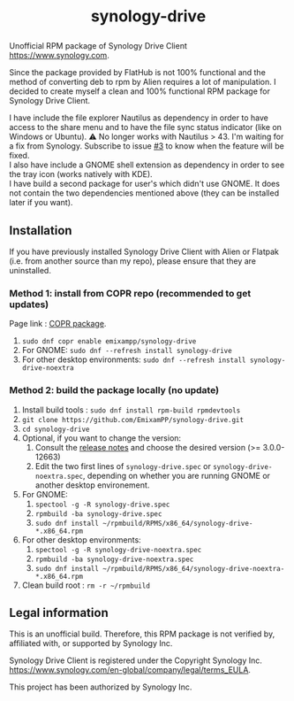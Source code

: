 # <p align=center>synology-drive</p>

Unofficial RPM package of Synology Drive Client <https://www.synology.com>.

Since the package provided by FlatHub is not 100% functional and the method of converting deb to rpm by Alien requires a lot of manipulation. I decided to create myself a clean and 100% functional RPM package for Synology Drive Client.

I have include the file explorer Nautilus as dependency in order to have access to the share menu and to have the file sync status indicator (like on Windows or Ubuntu). :warning: No longer works with Nautilus > 43. I'm waiting for a fix from Synology. Subscribe to issue [#3](https://github.com/EmixamPP/synology-drive/issues/3) to know when the feature will be fixed.\
I also have include a GNOME shell extension as dependency in order to see the tray icon (works natively with KDE).\
I have build a second package for user's which didn't use GNOME. It does not contain the two dependencies mentioned above (they can be installed later if you want).



## Installation
If you have previously installed Synology Drive Client with Alien or Flatpak (i.e. from another source than my repo), please ensure that they are uninstalled.

### Method 1: install from COPR repo (recommended to get updates)
Page link : [COPR package](https://copr.fedorainfracloud.org/coprs/emixampp/synology-drive/).

1. `sudo dnf copr enable emixampp/synology-drive`
2. For GNOME: `sudo dnf --refresh install synology-drive`
3. For other desktop environments: `sudo dnf --refresh install synology-drive-noextra`

### Method 2: build the package locally (no update)
1. Install build tools : `sudo dnf install rpm-build rpmdevtools`
2. `git clone https://github.com/EmixamPP/synology-drive.git`
3. `cd synology-drive`
4. Optional, if you want to change the version:
   1. Consult the [release notes](https://www.synology.com/en-global/releaseNote/SynologyDriveClient) and choose the desired version (>= 3.0.0-12663)
   2. Edit the two first lines of `synology-drive.spec` or `synology-drive-noextra.spec`, depending on whether you are running GNOME or another desktop environement. 
5. For GNOME:
   1. `spectool -g -R synology-drive.spec`
   2. `rpmbuild -ba synology-drive.spec`
   3. `sudo dnf install ~/rpmbuild/RPMS/x86_64/synology-drive-*.x86_64.rpm`
6. For other desktop environments: 
   1. `spectool -g -R synology-drive-noextra.spec`
   2. `rpmbuild -ba synology-drive-noextra.spec`
   3. `sudo dnf install ~/rpmbuild/RPMS/x86_64/synology-drive-noextra-*.x86_64.rpm`
7. Clean build root : `rm -r ~/rpmbuild`

<!--- No more maintained
### Method 3: download a specific version from GitHub (no update)
1. Go to the [release page](https://github.com/EmixamPP/synology-drive/releases)
2. Download the RPM package of your choice depedning on: 
   1. The desired version (I recommend the most recent one)
   2. The prefix synology-drive for GNOME, or synology-drive-noextra for the other desktop environements
   3. The suffix corresponding to your Linux distribution (where X is a digit) (if your distro is not in the table, try a package for Fedora): 
      | Suffix     | Distro              |
      | ---        | ---                 |
      | elXXX      | Fedora eln          |
      | elX        | Centos-stream X     |
      | fcXX       | Fedora XX           |
      | mgaX       | Mageia X            |
      | suse.lpXXX | openSUSE Leap XX.X  |
      | suse.tw    | openSUSE Tumbleweed |
3. Execute `sudo dnf install synology-drive-*.x86_64.rpm`
-->

## Legal information
This is an unofficial build. Therefore, this RPM package is not verified by, affiliated with, or supported by Synology Inc.

Synology Drive Client is registered under the Copyright Synology Inc. <https://www.synology.com/en-global/company/legal/terms_EULA>.

This project has been authorized by Synology Inc.
